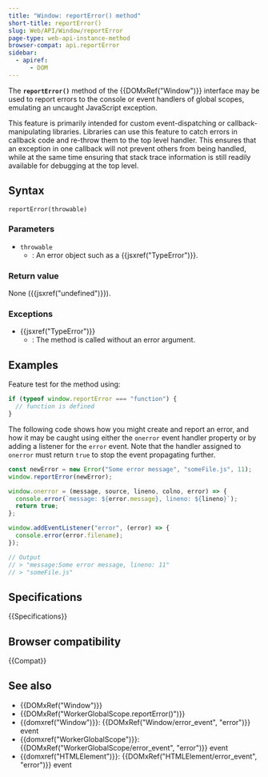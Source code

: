 ```yaml
---
title: "Window: reportError() method"
short-title: reportError()
slug: Web/API/Window/reportError
page-type: web-api-instance-method
browser-compat: api.reportError
sidebar:
  - apiref:
      - DOM
---
```


The **`reportError()`** method of the {{DOMxRef("Window")}} interface may be used to report errors to the console or event handlers of global scopes, emulating an uncaught JavaScript exception.

This feature is primarily intended for custom event-dispatching or callback-manipulating libraries.
Libraries can use this feature to catch errors in callback code and re-throw them to the top level handler.
This ensures that an exception in one callback will not prevent others from being handled, while at the same time ensuring that stack trace information is still readily available for debugging at the top level.

## Syntax

```js-nolint
reportError(throwable)
```

### Parameters

- `throwable`
  - : An error object such as a {{jsxref("TypeError")}}.

### Return value

None ({{jsxref("undefined")}}).

### Exceptions

- {{jsxref("TypeError")}}
  - : The method is called without an error argument.

## Examples

Feature test for the method using:

```js
if (typeof window.reportError === "function") {
  // function is defined
}
```

The following code shows how you might create and report an error, and how it may be caught using either the `onerror` event handler property or by adding a listener for the `error` event.
Note that the handler assigned to `onerror` must return `true` to stop the event propagating further.

```js
const newError = new Error("Some error message", "someFile.js", 11);
window.reportError(newError);

window.onerror = (message, source, lineno, colno, error) => {
  console.error(`message: ${error.message}, lineno: ${lineno}`);
  return true;
};

window.addEventListener("error", (error) => {
  console.error(error.filename);
});

// Output
// > "message:Some error message, lineno: 11"
// > "someFile.js"
```

## Specifications

{{Specifications}}

## Browser compatibility

{{Compat}}

## See also

- {{DOMxRef("Window")}}
- {{DOMxRef("WorkerGlobalScope.reportError()")}}
- {{domxref("Window")}}: {{DOMxRef("Window/error_event", "error")}} event
- {{domxref("WorkerGlobalScope")}}: {{DOMxRef("WorkerGlobalScope/error_event", "error")}} event
- {{domxref("HTMLElement")}}: {{DOMxRef("HTMLElement/error_event", "error")}} event
